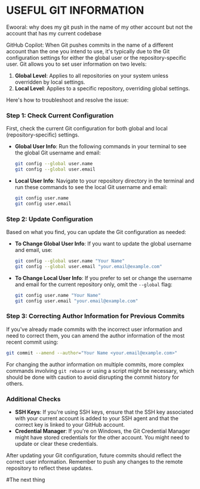 # USEFUL GIT INFORMATION


Ewooral: why does my git push in the name of my other account but not the account that has my current codebase

GitHub Copilot: When Git pushes commits in the name of a different account than the one you intend to use, it's typically due to the Git configuration settings for either the global user or the repository-specific user. Git allows you to set user information on two levels:

1. **Global Level**: Applies to all repositories on your system unless overridden by local settings.
2. **Local Level**: Applies to a specific repository, overriding global settings.

Here's how to troubleshoot and resolve the issue:

### Step 1: Check Current Configuration
First, check the current Git configuration for both global and local (repository-specific) settings.

- **Global User Info**: Run the following commands in your terminal to see the global Git username and email:
  ```bash
  git config --global user.name
  git config --global user.email
  ```

- **Local User Info**: Navigate to your repository directory in the terminal and run these commands to see the local Git username and email:
  ```bash
  git config user.name
  git config user.email
  ```

### Step 2: Update Configuration
Based on what you find, you can update the Git configuration as needed:

- **To Change Global User Info**: If you want to update the global username and email, use:
  ```bash
  git config --global user.name "Your Name"
  git config --global user.email "your.email@example.com"
  ```

- **To Change Local User Info**: If you prefer to set or change the username and email for the current repository only, omit the `--global` flag:
  ```bash
  git config user.name "Your Name"
  git config user.email "your.email@example.com"
  ```

### Step 3: Correcting Author Information for Previous Commits
If you've already made commits with the incorrect user information and need to correct them, you can amend the author information of the most recent commit using:
```bash
git commit --amend --author="Your Name <your.email@example.com>"
```
For changing the author information on multiple commits, more complex commands involving `git rebase` or using a script might be necessary, which should be done with caution to avoid disrupting the commit history for others.

### Additional Checks
- **SSH Keys**: If you're using SSH keys, ensure that the SSH key associated with your current account is added to your SSH agent and that the correct key is linked to your GitHub account.
- **Credential Manager**: If you're on Windows, the Git Credential Manager might have stored credentials for the other account. You might need to update or clear these credentials.

After updating your Git configuration, future commits should reflect the correct user information. Remember to push any changes to the remote repository to reflect these updates.

#The next thing